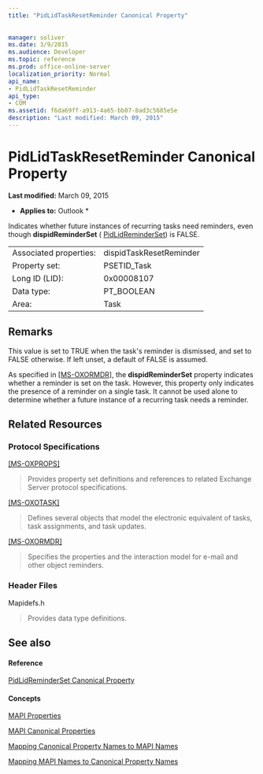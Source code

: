 ```yaml
---
title: "PidLidTaskResetReminder Canonical Property"
 
 
manager: soliver
ms.date: 3/9/2015
ms.audience: Developer
ms.topic: reference
ms.prod: office-online-server
localization_priority: Normal
api_name:
- PidLidTaskResetReminder
api_type:
- COM
ms.assetid: f6da69ff-a913-4a65-bb07-8ad3c5685e5e
description: "Last modified: March 09, 2015"
---
```


# PidLidTaskResetReminder Canonical Property

 **Last modified:** March 09, 2015 
  
 * **Applies to:** Outlook * 
  
Indicates whether future instances of recurring tasks need reminders, even though **dispidReminderSet** ( [PidLidReminderSet](pidlidreminderset-canonical-property.md)) is FALSE.
  
|||
|:-----|:-----|
|Associated properties:  <br/> |dispidTaskResetReminder  <br/> |
|Property set:  <br/> |PSETID_Task  <br/> |
|Long ID (LID):  <br/> |0x00008107  <br/> |
|Data type:  <br/> |PT_BOOLEAN  <br/> |
|Area:  <br/> |Task  <br/> |
   
## Remarks

This value is set to TRUE when the task's reminder is dismissed, and set to FALSE otherwise. If left unset, a default of FALSE is assumed.
  
As specified in [[MS-OXORMDR]](http://msdn.microsoft.com/library/5454ebcc-e5d1-4da8-a598-d393b101caab%28Office.15%29.aspx), the **dispidReminderSet** property indicates whether a reminder is set on the task. However, this property only indicates the presence of a reminder on a single task. It cannot be used alone to determine whether a future instance of a recurring task needs a reminder. 
  
## Related Resources

### Protocol Specifications

[[MS-OXPROPS]](http://msdn.microsoft.com/library/f6ab1613-aefe-447d-a49c-18217230b148%28Office.15%29.aspx)
  
> Provides property set definitions and references to related Exchange Server protocol specifications.
    
[[MS-OXOTASK]](http://msdn.microsoft.com/library/55600ec0-6195-4730-8436-59c7931ef27e%28Office.15%29.aspx)
  
> Defines several objects that model the electronic equivalent of tasks, task assignments, and task updates.
    
[[MS-OXORMDR]](http://msdn.microsoft.com/library/5454ebcc-e5d1-4da8-a598-d393b101caab%28Office.15%29.aspx)
  
> Specifies the properties and the interaction model for e-mail and other object reminders.
    
### Header Files

Mapidefs.h
  
> Provides data type definitions.
    
## See also

#### Reference

[PidLidReminderSet Canonical Property](pidlidreminderset-canonical-property.md)
#### Concepts

[MAPI Properties](mapi-properties.md)
  
[MAPI Canonical Properties](mapi-canonical-properties.md)
  
[Mapping Canonical Property Names to MAPI Names](mapping-canonical-property-names-to-mapi-names.md)
  
[Mapping MAPI Names to Canonical Property Names](mapping-mapi-names-to-canonical-property-names.md)

